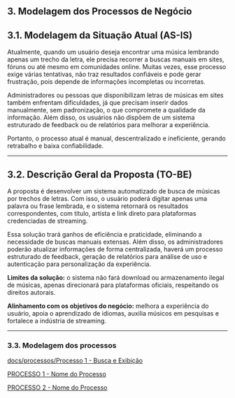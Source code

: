 ## 3. Modelagem dos Processos de Negócio

## 3.1. Modelagem da Situação Atual (AS-IS)  
Atualmente, quando um usuário deseja encontrar uma música lembrando apenas um trecho da letra, ele precisa recorrer a buscas manuais em sites, fóruns ou até mesmo em comunidades online. Muitas vezes, esse processo exige várias tentativas, não traz resultados confiáveis e pode gerar frustração, pois depende de informações incompletas ou incorretas.  

Administradores ou pessoas que disponibilizam letras de músicas em sites também enfrentam dificuldades, já que precisam inserir dados manualmente, sem padronização, o que compromete a qualidade da informação. Além disso, os usuários não dispõem de um sistema estruturado de feedback ou de relatórios para melhorar a experiência.  

Portanto, o processo atual é manual, descentralizado e ineficiente, gerando retrabalho e baixa confiabilidade.  

---

## 3.2. Descrição Geral da Proposta (TO-BE)  
A proposta é desenvolver um sistema automatizado de busca de músicas por trechos de letras. Com isso, o usuário poderá digitar apenas uma palavra ou frase lembrada, e o sistema retornará os resultados correspondentes, com título, artista e link direto para plataformas credenciadas de streaming.  

Essa solução trará ganhos de eficiência e praticidade, eliminando a necessidade de buscas manuais extensas. Além disso, os administradores poderão atualizar informações de forma centralizada, haverá um processo estruturado de feedback, geração de relatórios para análise de uso e autenticação para personalização da experiência.  

**Limites da solução:** o sistema não fará download ou armazenamento ilegal de músicas, apenas direcionará para plataformas oficiais, respeitando os direitos autorais.  

**Alinhamento com os objetivos do negócio:** melhora a experiência do usuário, apoia o aprendizado de idiomas, auxilia músicos em pesquisas e fortalece a indústria de streaming.  

---



### 3.3. Modelagem dos processos

[docs/processos/Processo 1 - Busca e Exibição](https://github.com/ICEI-PUC-Minas-PBR-SI/pbr-si-2025-2-p3-tiapn-t1-9147100-findmysong/blob/cc72eb7ccc568513bd783637d9f61b781c0e67c0/docs/processos/PROCESSO%201%20-%20Busca%20e%20Exibi%C3%A7%C3%A3o)

[PROCESSO 1 - Nome do Processo](./processos/processo-1-nome-do-processo.md "Detalhamento do Processo 1.")

[PROCESSO 2 - Nome do Processo](./processos/processo-2-nome-do-processo.md "Detalhamento do Processo 2.")
